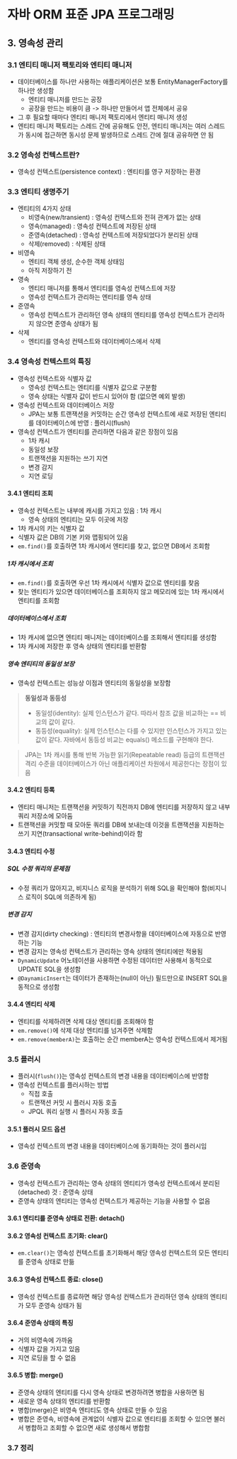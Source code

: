 # 자바 ORM 표준 JPA 프로그래밍

## 3. 영속성 관리

### 3.1 엔티티 매니저 팩토리와 엔티티 매니저

- 데이터베이스를 하나만 사용하는 애플리케이션은 보통 EntityManagerFactory를 하나만 생성함
  - 엔티티 매니저를 만드는 공장
  - 공장을 만드는 비용이 큼 -> 하나만 만들어서 앱 전체에서 공유
- 그 후 필요할 때마다 엔티티 매니저 팩토리에서 엔티티 매니저 생성
- 엔티티 매니저 팩토리는 스레드 간에 공유해도 안전, 엔티티 매니저는 여러 스레드가 동시에 접근하면 동시성 문제 발생하므로 스레드 간에 절대 공유하면 안 됨

### 3.2 영속성 컨텍스트란?

- 영속성 컨텍스트(persistence context) : 엔티티를 영구 저장하는 환경

### 3.3 엔티티 생명주기

- 엔티티의 4가지 상태
  - 비영속(new/transient) : 영속성 컨텍스트와 전혀 관계가 없는 상태
  - 영속(managed) : 영속성 컨텍스트에 저장된 상태
  - 준영속(detached) : 영속성 컨텍스트에 저장되었다가 분리된 상태
  - 삭제(removed) : 삭제된 상태
- 비영속
  - 엔티티 객체 생성, 순수한 객체 상태임
  - 아직 저장하기 전
- 영속
  - 엔티티 매니저를 통해서 엔티티를 영속성 컨텍스트에 저장
  - 영속성 컨텍스트가 관리하는 엔티티를 영속 상태
- 준영속
  - 영속성 컨텍스트가 관리하던 영속 상태의 엔티티를 영속성 컨텍스트가 관리하지 않으면 준영속 상태가 됨
- 삭제
  - 엔티티를 영속성 컨텍스트와 데이터베이스에서 삭제

### 3.4  영속성 컨텍스트의 특징

- 영속성 컨텍스트와 식별자 값
  - 영속성 컨텍스트는 엔티티를 식별자 값으로 구분함
  - 영속 상태는 식별자 값이 반드시 있어야 함 (없으면 예외 발생)
- 영속성 컨텍스트와 데이터베이스 저장
  - JPA는 보통 트랜잭션을 커밋하는 순간 영속성 컨텍스트에 새로 저장된 엔티티를 데이터베이스에 반영 : 플러시(flush)
- 영속성 컨텍스트가 엔티티를 관리하면 다음과 같은 장점이 있음
  - 1차 캐시
  - 동일성 보장
  - 트랜잭션을 지원하는 쓰기 지연
  - 변경 감지
  - 지연 로딩

#### 3.4.1 엔티티 조회

- 영속성 컨텍스트는 내부에 캐시를 가지고 있음 : 1차 캐시
  - 영속 상태의 엔티티는 모두 이곳에 저장
- 1차 캐시의 키는 식별자 값
- 식별자 값은 DB의 기본 키와 맵핑되어 있음
- `em.find()`를 호출하면 1차 캐시에서 엔티티를 찾고, 없으면 DB에서 조회함

##### 1차 캐시에서 조회

- `em.find()`를 호출하면 우선 1차 캐시에서 식별자 값으로 엔티티를 찾음
- 찾는 엔티티가 있으면 데이터베이스를 조회하지 않고 메모리에 있는 1차 캐시에서 엔티티를 조회함

##### 데이터베이스에서 조회

- 1차 캐시에 없으면 엔티티 매니저는 데이터베이스를 조회해서 엔티티를 생성함
- 1차 캐시에 저장한 후 영속 상태의 엔티티를 반환함

##### 영속 엔티티의 동일성 보장

- 영속성 컨텍스트는 성능상 이점과 엔티티의 동일성을 보장함

> **동일성과 동등성**
>
> - 동일성(identity): 실제 인스턴스가 같다. 따라서 참조 값을 비교하는 == 비교의 값이 같다.
> - 동등성(equality): 실제 인스턴스는 다를 수 있지만 인스턴스가 가지고 있는 값이 같다. 자바에서 동등성 비교는 equals() 메소드를 구현해야 한다.

> JPA는 1차 캐시를 통해 반복 가능한 읽기(Repeatable read) 등급의 트랜잭션 격리 수준을 데이터베이스가 아닌 애플리케이션 차원에서 제공한다는 장점이 있음

#### 3.4.2 엔티티 등록

- 엔티티 매니저는 트랜잭션을 커밋하기 직전까지 DB에 엔티티를 저장하지 않고 내부 쿼리 저장소에 모아둠
- 트랜잭션을 커밋할 때 모아둔 쿼리를 DB에 보내는데 이것을 트랜잭션을 지원하는 쓰기 지연(transactional write-behind)이라 함

#### 3.4.3 엔티티 수정

##### SQL 수정 쿼리의 문제점

- 수정 쿼리가 많아지고, 비지니스 로직을 분석하기 위해 SQL을 확인해야 함(비지니스 로직이 SQL에 의존하게 됨)

##### 변경 감지

- 변경 감지(dirty checking) : 엔티티의 변경사항을 데이터베이스에 자동으로 반영하는 기능
- 변경 감지는 영속성 컨텍스트가 관리하는 영속 상태의 엔티티에만 적용됨
- `DynamicUpdate` 어노테이션을 사용하면 수정된 데이터만 사용해서 동적으로 UPDATE SQL을 생성함
- `@DaynamicInsert`는 데이터가 존재하는(null이 아닌) 필드만으로 INSERT SQL을 동적으로 생성함

#### 3.4.4 엔티티 삭제

- 엔티티를 삭제하려면 삭제 대상 엔티티를 조회해야 함
- `em.remove()`에 삭제 대상 엔티티를 넘겨주면 삭제함
- `em.remove(memberA)`는 호출하는 순간 memberA는 영속성 컨텍스트에서 제거됨

### 3.5 플러시

- 플러시(`flush()`)는 영속성 컨텍스트의 변경 내용을 데이터베이스에 반영함
- 영속성 컨텍스트를 플러시하는 방법
  - 직접 호출
  - 트랜잭션 커밋 시 플러시 자동 호출
  - JPQL 쿼리 실행 시 플러시 자동 호출

#### 3.5.1 플러시 모드 옵션

- 영속성 컨텍스트의 변경 내용을 데이터베이스에 동기화하는 것이 플러시임

### 3.6 준영속

- 영속성 컨텍스트가 관리하는 영속 상태의 엔티티가 영속성 컨텍스트에서 분리된(detached) 것 : 준영속 상태
- 준영속 상태의 엔티티는 영속성 컨텍스트가 제공하는 기능을 사용할 수 없음

#### 3.6.1 엔티티를 준영속 상태로 전환: detach()

#### 3.6.2 영속성 컨텍스트 초기화: clear()

- `em.clear()`는 영속성 컨텍스트를 초기화해서 해당 영속성 컨텍스트의 모든 엔티티를 준영속 상태로 만듦

#### 3.6.3 영속성 컨텍스트 종료: close()

- 영속성 컨텍스트를 종료하면 해당 영속성 컨텍스트가 관리하던 영속 상태의 엔티티가 모두 준영속 상태가 됨

#### 3.6.4 준영속 상태의 특징

- 거의 비영속에 가까움
- 식별자 값을 가지고 있음
- 지연 로딩을 할 수 없음

#### 3.6.5 병합: merge()

- 준영속 상태의 엔티티를 다시 영속 상태로 변경하려면 병합을 사용하면 됨
- 새로운 영속 상태의 엔티티를 반환함
- 병합(merge)은 비영속 엔티티도 영속 상태로 만들 수 있음
- 병합은 준영속, 비영속에 관계없이 식별자 값으로 엔티티를 조회할 수 있으면 불러서 병합하고 조회할 수 없으면 새로 생성해서 병합함

### 3.7 정리
